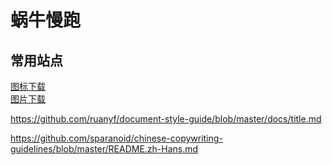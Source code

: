 # 蜗牛慢跑

## 常用站点

[图标下载](https://icon-icons.com)  
[图片下载](https://unsplash.com)  

https://github.com/ruanyf/document-style-guide/blob/master/docs/title.md

https://github.com/sparanoid/chinese-copywriting-guidelines/blob/master/README.zh-Hans.md
